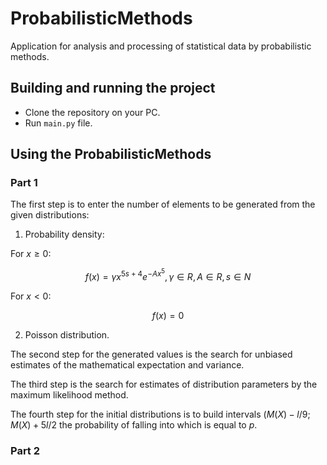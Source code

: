 # ProbabilisticMethods
Application for analysis and processing of statistical data by probabilistic methods.
## Building and running the project
- Clone the repository on your PC.
- Run `main.py` file.
## Using the ProbabilisticMethods
### Part 1
The first step is to enter the number of elements to be generated from the given distributions:
1. Probability density:

For $x ≥ 0$:

$$ f(x) = γx^{5s+4}e^{-Ax^5}, γ ∈ R, A ∈ R, s ∈ N $$

For $x < 0$:

$$ f(x) = 0 $$

2. Poisson distribution.

The second step for the generated values ​​is the search for unbiased estimates of the mathematical expectation and variance.

The third step is the search for estimates of distribution parameters by the maximum likelihood method.

The fourth step for the initial distributions is to build intervals $(M(X) - l/9; M(X) + 5l/2$ the probability of falling into which is equal to $p$.

### Part 2

